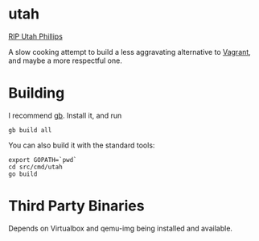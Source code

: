 # utah

[RIP Utah Phillips](http://thelongmemory.com/)

A slow cooking attempt to build a less aggravating alternative to [Vagrant](http://vagrantup.com/),
and maybe a more respectful one.

# Building

I recommend [gb](http://getgb.io/). Install it, and run

    gb build all

You can also build it with the standard tools:

    export GOPATH=`pwd`
    cd src/cmd/utah
    go build

# Third Party Binaries

Depends on Virtualbox and qemu-img being installed and available.
